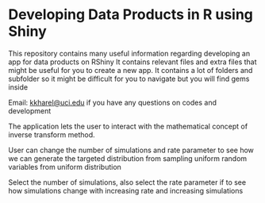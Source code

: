 # Developing Data Products in R using Shiny

This repository contains many useful information regarding developing an app for data products on RShiny
It contains relevant files and extra files that might be useful for you to create a new app. 
It contains a lot of folders and subfolder so it might be difficult for you to navigate but you will find gems inside

Email: kkharel@uci.edu if you have any questions on codes and development

The application lets the user to interact with the mathematical concept of inverse transform method.

User can change the number of simulations and rate parameter to see how we can generate the targeted distribution from sampling uniform random variables from uniform distribution

Select the number of simulations, also select the rate parameter if to see how simulations change with increasing rate and increasing simulations



